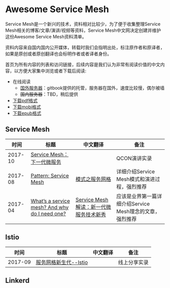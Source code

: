 # Awesome Service Mesh

Service Mesh是一个新兴的技术，资料相对比较少，为了便于收集整理Service Mesh相关的博客/文章/演讲/视频等资料，Service Mesh中文网决定创建并维护这份Awesome Service Mesh资料清单。

资料内容来自国内国内公开媒体，转载时我们会指明出处，标注原作者和原译者，如果是原创或者原创翻译也会标明作者或者译者身份。

首页为所有内容的列表和访问链接，后续内容是我们认为非常有阅读价值的中文内容，以方便大家集中浏览或者下载后阅读:

- 在线阅读
	- [国外服务器](https://servicemesh.gitbooks.io/awesome-servicemesh/)：gitbook提供的托管，服务器在国外，速度比较慢，偶尔被墙
	- ~~国内服务器~~：TBD，稍后提供
- [下载pdf格式](https://www.gitbook.com/download/pdf/book/servicemesh/awesome-servicemesh)
- [下载mobi格式](https://www.gitbook.com/download/mobi/book/servicemesh/awesome-servicemesh)
- [下载epub格式](https://www.gitbook.com/download/epub/book/servicemesh/awesome-servicemesh)

## Service Mesh

| 时间 | 标题 | 中文翻译 | 备注 |
|--|--------|--------|----|
| 2017-10 |   [Service Mesh：下一代微服务](https://mp.weixin.qq.com/s?__biz=MzA3MDg4Nzc2NQ==&mid=2652136254&idx=1&sn=bba9bbd24ac8e5c1f6ef5d1125a6975b&chksm=84d53304b3a2ba12f88675c1bf51973aa1210d174da9e6c2ddcd1f3c84ec7e25987b3bce1071&mpshare=1&scene=1&srcid=1020GPmfbEVP9QDNlZBHg47I&pass_ticket=vR63tjXqn9DTRAEWRKRMIB8O1ybqCamYyCza7%2BE5YRJRfpf%2F5OwphFKHGOiDiS6u#rd)     |  | QCON演讲实录 |
| 2017-08|   [Pattern: Service Mesh](http://philcalcado.com/2017/08/03/pattern_service_mesh.html)     | [模式之服务网格](http://www.infoq.com/cn/articles/pattern-service-mesh?from=awesome-servicemesh) | 详细介绍Service Mesh模式和演进过程，强烈推荐 |
| 2017-04|   [What’s a service mesh? And why do I need one?](https://buoyant.io/2017/04/25/whats-a-service-mesh-and-why-do-i-need-one/)     | [Service Mesh解读：新一代微服务技术新秀](https://mp.weixin.qq.com/s?__biz=MzI5MDEzMzg5Nw==&mid=2660396253&idx=1&sn=23bcb3d38df84be8b9b5df7e39ee6d85&chksm=f7424e3bc035c72dfbfdd9ef53820480bf0dd030d0254595375b56fc1118db9409f68ad76a5d&mpshare=1&scene=1&srcid=1101TYj2y52WpCoPLXStvFUI&pass_ticket=o6AOX6wm32FSSN5wNy1rKIRcG39Laxov7Yad4HWQRefg952a0F5sYX%2BLACW9SFXy#rd) | 应该是业界第一篇详细介绍Service Mesh理念的文章，强烈推荐 |


## Istio

| 时间 | 标题 | 中文翻译 | 备注 |
|--|--------|--------|----|
| 2017-09 |   [服务网格新生代--Istio](https://mp.weixin.qq.com/s?__biz=MzA3MDg4Nzc2NQ==&mid=2652136078&idx=1&sn=b261631ffe4df0638c448b0c71497021&chksm=84d532b4b3a2bba2c1ed22a62f4845eb9b6f70f92ad9506036200f84220d9af2e28639a22045&scene=21#wechat_redirect)     |  | 线上分享实录 |


## Linkerd

